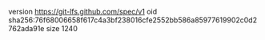 version https://git-lfs.github.com/spec/v1
oid sha256:76f68006658f617c4a3bf238016cfe2552bb586a85977619902c0d2762ada91e
size 1240
